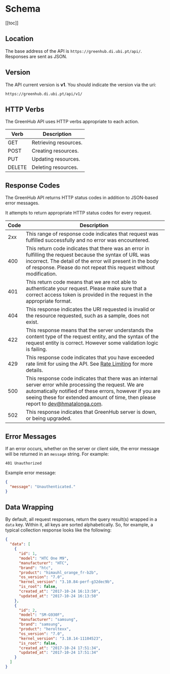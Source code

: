 # Schema

[[toc]]

## Location

The base address of the API is `https://greenhub.di.ubi.pt/api/`. Responses are sent as JSON.

## Version

The API current version is **v1**. You should indicate the version via the uri:

```
https://greenhub.di.ubi.pt/api/v1/
```

## HTTP Verbs

The GreenHub API uses HTTP verbs appropriate to each action.

| Verb   | Description           |
| ------ | --------------------- |
| GET    | Retrieving resources. |
| POST   | Creating resources.   |
| PUT    | Updating resources.   |
| DELETE | Deleting resources.   |

## Response Codes

The GreenHub API returns HTTP status codes in addition to JSON-based error messages.

It attempts to return appropriate HTTP status codes for every request.

| Code | Description                                                                                                                                                                                                                                                                           |
| ---- | ------------------------------------------------------------------------------------------------------------------------------------------------------------------------------------------------------------------------------------------------------------------------------------- |
| 2xx  | This range of response code indicates that request was fulfilled successfully and no error was encountered.                                                                                                                                                                           |
| 400  | This return code indicates that there was an error in fulfilling the request because the syntax of URL was incorrect. The detail of the error will present in the body of response. Please do not repeat this request without modification.                                           |
| 401  | This return code means that we are not able to authenticate your request. Please make sure that a correct access token is provided in the request in the appropriate format.                                                                                                          |
| 404  | This response indicates the URI requested is invalid or the resource requested, such as a sample, does not exist.                                                                                                                                                                     |
| 422  | This response means that the server understands the content type of the request entity, and the syntax of the request entity is correct. However some validation logic is failing.                                                                                                    |
| 429  | This response code indicates that you have exceeded rate limit for using the API. See [Rate Limiting](/api/rate-limiting.md) for more details.                                                                                                                                        |
| 500  | This response code indicates that there was an internal server error while processing the request. We are automatically notified of these errors, however if you are seeing these for extended amount of time, then please report to [dev@hmatalonga.com](mailto:dev@hmatalonga.com). |
| 502  | This response indicates that GreenHub server is down, or being upgraded.                                                                                                                                                                                                              |

## Error Messages

If an error occurs, whether on the server or client side, the error message will be returned in an `message` string. For example:

```http
401 Unauthorized
```

Example error message:

```json
{
  "message": "Unauthenticated."
}
```

## Data Wrapping

By default, all request responses, return the query result(s) wrapped in a `data` key. Within it, all keys are sorted alphabetically.
So, for example, a typical collection response looks like the following:

```json
{
  "data": [
    {
      "id": 1,
      "model": "HTC One M9",
      "manufacturer": "HTC",
      "brand": "htc",
      "product": "himauhl_orange_fr-b2b",
      "os_version": "7.0",
      "kernel_version": "3.10.84-perf-g32dec9b",
      "is_root": false,
      "created_at": "2017-10-24 16:13:50",
      "updated_at": "2017-10-24 16:13:50"
    },
    {
      "id": 2,
      "model": "SM-G930F",
      "manufacturer": "samsung",
      "brand": "samsung",
      "product": "heroltexx",
      "os_version": "7.0",
      "kernel_version": "3.18.14-11104523",
      "is_root": false,
      "created_at": "2017-10-24 17:51:34",
      "updated_at": "2017-10-24 17:51:34"
    }
  ]
}
```
